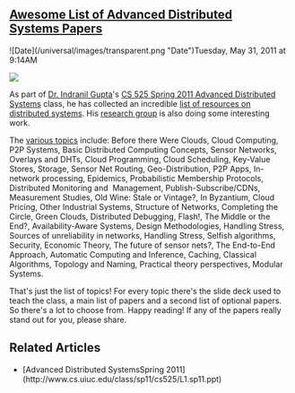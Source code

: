## [Awesome List of Advanced Distributed Systems Papers](/blog/2011/5/31/awesome-list-of-advanced-distributed-systems-papers.html)

<div class="journal-entry-tag journal-entry-tag-post-title"><span class="posted-on">![Date](/universal/images/transparent.png "Date")Tuesday, May 31, 2011 at 9:14AM</span></div>

<div class="body">

![](http://farm4.static.flickr.com/3409/5782054366_19d7e33927_o.jpg)

As part of [Dr. Indranil Gupta](http://www.cs.uiuc.edu/homes/indy/)'s [CS 525 Spring 2011 Advanced Distributed Systems](http://www.cs.uiuc.edu/class/sp11/cs525/index.html) class, he has collected an incredible [list of resources on distributed systems](http://www.cs.uiuc.edu/class/sp11/cs525/sched.htm). His [research group](http://dprg.cs.uiuc.edu/publications) is also doing some interesting work.

The [various topics](http://www.cs.uiuc.edu/class/sp11/cs525/sched.htm) include: Before there Were Clouds, Cloud Computing, P2P Systems, Basic Distributed Computing Concepts, Sensor Networks, Overlays and DHTs, Cloud Programming, Cloud Scheduling, Key-Value Stores, Storage, Sensor Net Routing, Geo-Distribution, P2P Apps, In-network processing, Epidemics, Probabilistic Membership Protocols, Distributed Monitoring and  Management, Publish-Subscribe/CDNs, Measurement Studies, Old Wine: Stale or Vintage?, In Byzantium, Cloud Pricing, Other Industrial Systems, Structure of Networks, Completing the Circle, Green Clouds, Distributed Debugging, Flash!, The Middle or the End?, Availability-Aware Systems, Design Methodologies, Handling Stress, Sources of unreliability in networks, Handling Stress, Selfish algorithms, Security, Economic Theory, The future of sensor nets?, The End-to-End Approach, Automatic Computing and Inference, Caching, Classical Algorithms, Topology and Naming, Practical theory perspectives, Modular Systems.

That's just the list of topics! For every topic there's the slide deck used to teach the class, a main list of papers and a second list of optional papers. So there's a lot to choose from. Happy reading! If any of the papers really stand out for you, please share.

## Related Articles

*   <div id="_mcePaste">[Advanced Distributed SystemsSpring 2011](http://www.cs.uiuc.edu/class/sp11/cs525/L1.sp11.ppt) </div>

</div>